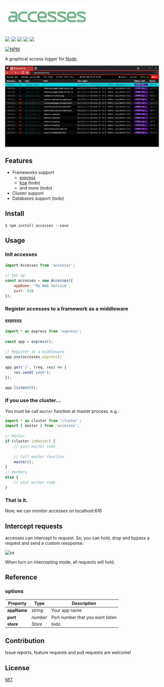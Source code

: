 ![accesses](./accesses.png)
================================================================

[![][npm-badge]][npm-link]
[![][travis-badge]][travis-link]
[![][david-badge]][david-link]
[![][david-dev-badge]][david-dev-link]
[![][mit-badge]][mit]

[![NPM](https://nodei.co/npm/accesses.png?downloads=true&downloadRank=true&stars=true)](https://nodei.co/npm/accesses/)

A graphical access logger for [Node](https://github.com/nodejs/node).

![](./capture.png)

Features
----------------------------------------------------------------
* Frameworks support
  * [express](https://github.com/expressjs/express)
  * [koa](https://github.com/koajs/koa) (todo)
  * and more (todo)
* Cluster support
* Databases support (todo)

Install
----------------------------------------------------------------
``` shell
$ npm install accesses --save
```

Usage
----------------------------------------------------------------
### Init accesses
``` javascript
import Accesses from 'accesses';

// Set up
const accesses = new Accesses({
	appName: 'My Web Service',
	port: 616
});
```

### Register accesses to a framework as a middleware
#### [express](https://github.com/expressjs/express)
``` javascript
import * as express from 'express';

const app = express();

// Register as a middleware
app.use(accesses.express);

app.get('/', (req, res) => {
	res.send('yeah');
});

app.listen(80);
```

### If you use the cluster...
You must be call `master` function at master process. e.g.:
``` javascript
import * as cluster from 'cluster';
import { master } from 'accesses';

// Master
if (cluster.isMaster) {
	// your master code

	// Call master function
	master();
}
// Workers
else {
	// your worker code
}

```

### That is it.
Now, we can monitor accesses on localhost:616

Intercept requests
----------------------------------------------------------------
accesses can intercept to request. So, you can hold, drop and bypass
a request and send a custom resoponse.

![ss](https://lh3.googleusercontent.com/rcrfBf3BKng3FxvvOe6riMEHtaXxACD2jjnY__lyW5HzMXBeO1rFQh52zwJxFRstWz58dgHh3kPoyms=w1359-h729-rw)

When turn on intercepting mode, all requests will hold.

Reference
----------------------------------------------------------------
### options
| Property     | Type     | Description                      |
| ------------ | -------- | -------------------------------- |
| **appName**  | *string* | Your app name                    |
| **port**     | *number* | Port number that you want listen |
| **store**    | *Store*  | todo |

Contribution
----------------------------------------------------------------
Issue reports, feature requests and pull requests are welcome!

License
----------------------------------------------------------------
[MIT](LICENSE)

[npm-link]:        https://www.npmjs.com/package/accesses
[npm-badge]:       https://img.shields.io/npm/v/accesses.svg?style=flat-square
[mit]:             http://opensource.org/licenses/MIT
[mit-badge]:       https://img.shields.io/badge/license-MIT-444444.svg?style=flat-square
[travis-link]:     https://travis-ci.org/syuilo/accesses
[travis-badge]:    http://img.shields.io/travis/syuilo/accesses.svg?style=flat-square
[david-link]:      https://david-dm.org/syuilo/accesses#info=dependencies&view=table
[david-badge]:     https://img.shields.io/david/syuilo/accesses.svg?style=flat-square
[david-dev-link]:  https://david-dm.org/syuilo/accesses#info=devDependencies&view=table
[david-dev-badge]: https://img.shields.io/david/dev/syuilo/accesses.svg?style=flat-square
